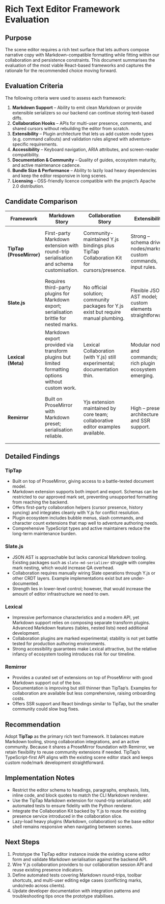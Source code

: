 # Rich Text Editor Framework Evaluation

## Purpose
The scene editor requires a rich text surface that lets authors compose narrative
copy with Markdown-compatible formatting while fitting within our collaboration
and persistence constraints. This document summarises the evaluation of the most
viable React-based frameworks and captures the rationale for the recommended
choice moving forward.

## Evaluation Criteria
The following criteria were used to assess each framework:

1. **Markdown Support** – Ability to emit clean Markdown or provide extensible
   serializers so our backend can continue storing text-based diffs.
2. **Collaboration Hooks** – APIs for multi-user presence, comments, and shared
   cursors without rebuilding the editor from scratch.
3. **Extensibility** – Plugin architecture that lets us add custom node types
   (e.g. command callouts) and validation rules aligned with adventure-specific
   requirements.
4. **Accessibility** – Keyboard navigation, ARIA attributes, and screen-reader
   compatibility.
5. **Documentation & Community** – Quality of guides, ecosystem maturity, and
   active maintenance cadence.
6. **Bundle Size & Performance** – Ability to lazily load heavy dependencies and
   keep the editor responsive in long scenes.
7. **Licensing** – OSS-friendly licence compatible with the project’s Apache 2.0
   distribution.

## Candidate Comparison

| Framework | Markdown Story | Collaboration Story | Extensibility | Accessibility | Maintenance Snapshot |
| --- | --- | --- | --- | --- | --- |
| **TipTap (ProseMirror)** | First-party Markdown extension with round-trip serialisation and schema customisation. | Community-maintained Y.js bindings plus TipTap Collaboration Kit for cursors/presence. | Strong – schema driven nodes/marks, custom commands, input rules. | Good – ProseMirror exposes ARIA hooks; TipTap docs cover keyboard shortcuts. | Active (v2, weekly releases, strong Discord/GitHub support). |
| **Slate.js** | Requires third-party plugins for Markdown export; serialisation brittle for nested marks. | No official solution; community packages for Y.js exist but require manual plumbing. | Flexible JSON AST model; custom elements straightforward. | Solid keyboard support but ARIA patterns require manual wiring. | Stable but slower release cadence; core team prioritises backward compatibility. |
| **Lexical (Meta)** | Markdown export provided via transform plugins but limited formatting options without custom work. | Lexical Collaboration (with Y.js) still experimental; documentation thin. | Modular nodes and commands; rich plugin ecosystem emerging. | Excellent focus on accessibility and screen readers. | Active releases, but project is still 1.x with occasional breaking changes. |
| **Remirror** | Built on ProseMirror with Markdown preset; serialisation reliable. | Yjs extension maintained by core team; collaborative editor examples available. | High – preset architecture and SSR support. | Good – inherits ProseMirror semantics; docs emphasise ARIA compliance. | Moderate – steady updates though smaller community than TipTap. |

## Detailed Findings

### TipTap
- Built on top of ProseMirror, giving access to a battle-tested document model.
- Markdown extension supports both import and export. Schemas can be restricted
  to our approved mark set, preventing unsupported formatting from reaching the
  backend.
- Offers first-party collaboration helpers (cursor presence, history syncing) and
  integrates cleanly with Y.js for conflict resolution.
- Plugin ecosystem includes bubble menus, slash commands, and character count
  extensions that map well to adventure authoring needs.
- Comprehensive TypeScript types and active maintainers reduce the long-term
  maintenance burden.

### Slate.js
- JSON AST is approachable but lacks canonical Markdown tooling. Existing
  packages such as `slate-md-serializer` struggle with complex mark nesting,
  which would increase QA overhead.
- Collaboration requires manually wiring Slate operations through Y.js or other
  CRDT layers. Example implementations exist but are under-documented.
- Strength lies in lower-level control; however, that would increase the amount
  of editor infrastructure we need to own.

### Lexical
- Impressive performance characteristics and a modern API, yet Markdown support
  relies on composing separate transform plugins. Advanced Markdown features
  (tables, nested lists) need additional development.
- Collaboration plugins are marked experimental; stability is not yet battle
  tested for production authoring environments.
- Strong accessibility guarantees make Lexical attractive, but the relative
  infancy of ecosystem tooling introduces risk for our timeline.

### Remirror
- Provides a curated set of extensions on top of ProseMirror with good Markdown
  support out of the box.
- Documentation is improving but still thinner than TipTap’s. Examples for
  collaboration are available but less comprehensive, raising onboarding costs.
- Offers SSR support and React bindings similar to TipTap, but the smaller
  community could slow bug fixes.

## Recommendation
Adopt **TipTap** as the primary rich text framework. It balances mature
Markdown tooling, strong collaboration integrations, and an active community.
Because it shares a ProseMirror foundation with Remirror, we retain flexibility
to reuse community extensions if needed. TipTap’s TypeScript-first API aligns
with the existing scene editor stack and keeps custom node/mark development
straightforward.

## Implementation Notes
- Restrict the editor schema to headings, paragraphs, emphasis, lists, inline
  code, and block quotes to match the CLI Markdown renderer.
- Use the TipTap Markdown extension for round-trip serialisation; add automated
  tests to ensure fidelity with the Python renderer.
- Integrate the Collaboration Kit backed by Y.js to reuse the existing presence
  service introduced in the collaboration slice.
- Lazy-load heavy plugins (Markdown, collaboration) so the base editor shell
  remains responsive when navigating between scenes.

## Next Steps
1. Prototype the TipTap editor instance inside the existing scene editor form
   and validate Markdown serialisation against the backend API.
2. Wire Y.js collaboration providers to our collaboration session API and reuse
   existing presence indicators.
3. Define automated tests covering Markdown round-trips, toolbar shortcuts, and
  multi-user editing edge cases (conflicting marks, undo/redo across clients).
4. Update developer documentation with integration patterns and troubleshooting
   tips once the prototype stabilises.
